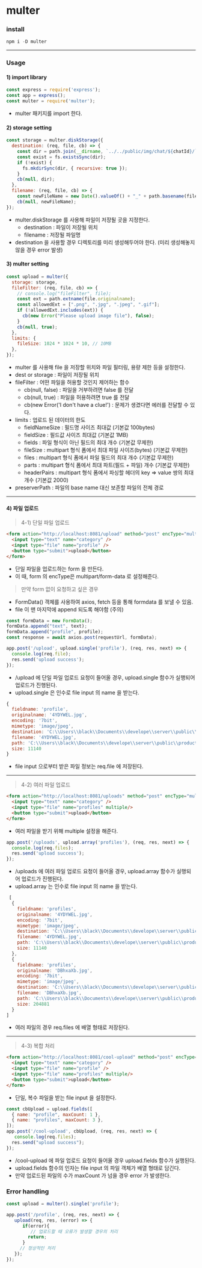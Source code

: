 # multer

### install
``` javascript
npm i -D multer
```
---

### Usage
#### 1) import library
``` javascript
const express = require('express');
const app = express();
const multer = require('multer');
```
+ multer 패키지를 import 한다.


#### 2) storage setting
``` javascript
const storage = multer.diskStorage({
  destination: (req, file, cb) => {
    const dir = path.join(__dirname, `../../public/img/chat/${chatId}/`);
    const exist = fs.existsSync(dir);
    if (!exist) {
      fs.mkdirSync(dir, { recursive: true });
    }
    cb(null, dir);
  },
  filename: (req, file, cb) => {
    const newFileName = new Date().valueOf() + "_" + path.basename(file.originalname);
    cb(null, newFileName);
});
```
+ multer.diskStorage 를 사용해 파일이 저장될 곳을 지정한다.
  + destination : 파일이 저장될 위치
  + filename : 저장될 파일명
+ destination 을 사용할 경우 디렉토리를 미리 생성해두어야 한다. (미리 생성해놓지 않을 경우 error 발생)


#### 3) multer setting
``` javascript
const upload = multer({
  storage: storage,
  fileFilter: (req, file, cb) => {
    // console.log("fileFilter", file);
    const ext = path.extname(file.originalname);
    const allowedExt = [".png", ".jpg", ".jpeg", ".gif"];
    if (!allowedExt.includes(ext)) {
      cb(new Error("Please upload image file"), false);
    }
    cb(null, true);
  },
  limits: {
    fileSize: 1024 * 1024 * 10, // 10MB
  },
});
```
+ multer 를 사용해 file 을 저장할 위치와 파일 필터링, 용량 제한 등을 설정한다.
+ dest or storage : 파일이 저장될 위치
+ fileFilter : 어떤 파일을 허용할 것인지 제어하는 함수
  + cb(null, false) : 파일을 거부하려면 false 를 전달
  + cb(null, true) : 파일을 허용하려면 true 를 전달
  + cb(new Error('I don\'t have a clue!') : 문제가 생겼다면 에러를 전달할 수 있다.
+ limits : 업로드 된 데이터의 한도
  + fieldNameSize : 필드명 사이즈 최대값 (기본값 100bytes)
  + fieldSize : 필드값 사이즈 최대값 (기본값 1MB)
  + fields : 파일 형식이 아닌 필드의 최대 개수 (기본값 무제한)
  + fileSize : multipart 형식 폼에서 최대 파일 사이즈(bytes) (기본값 무제한)
  + files : multipart 형식 폼에서 파일 필드의 최대 개수 (기본값 무제한)
  + parts : multipart 형식 폼에서 최대 파트(필드 + 파일) 개수 (기본값 무제한)
  + headerPairs : multipart 형식 폼에서 파싱할 헤더의 key => value 쌍의 최대 개수 (기본값 2000)
+ preserverPath : 파일의 base name 대신 보존할 파일의 전체 경로


---
#### 4) 파일 업로드
> 4-1) 단일 파일 업로드
``` html
<form action="http://localhost:8081/upload" method="post" encType="multipart/form-data">
  <input type="text" name="category" />
  <input type="file" name="profile" />
  <button type="submit">upload</button>
</form>
```
+ 단일 파일을 업로드하는 form 을 만든다.
+ 이 때, form 의 encType은 multipart/form-data 로 설정해준다.


> 만약 form 없이 요청하고 싶은 경우
+ FormData() 객체를 사용하여 axios, fetch 등을 통해 formdata 를 보낼 수 있음.
+ file 이 맨 마지막에 append 되도록 해야함 (주의)
``` javascript
const formData = new FormData();
formData.append("text", text); 
formData.append("profile", profile);
const response = await axios.post(requestUrl, formData);
```


``` javascript
app.post('/upload', upload.single('profile'), (req, res, next) => {
  console.log(req.file);
  res.send('upload success');
});
```
+ /upload 에 단일 파일 업로드 요청이 들어올 경우, upload.single 함수가 실행되어 업로드가 진행된다.
+ upload.single 은 인수로 file input 의 name 을 받는다.
``` javascript
{
  fieldname: 'profile',
  originalname: '4YDYWEL.jpg',
  encoding: '7bit',
  mimetype: 'image/jpeg',
  destination: 'C:\\Users\\black\\Documents\\develope\\server\\public\\products',      
  filename: '4YDYWEL.jpg',
  path: 'C:\\Users\\black\\Documents\\develope\\server\\public\\products\\4YDYWEL.jpg',
  size: 11140
} 
```
+ file input 으로부터 받은 파일 정보는 req.file 에 저장된다.


---
> 4-2) 여러 파일 업로드
``` html
<form action="http://localhost:8081/uploads" method="post" encType="multipart/form-data">
  <input type="text" name="category" />
  <input type="file" name="profiles" multiple/>
  <button type="submit">upload</button>
</form>
```
+ 여러 파일을 받기 위해 multiple 설정을 해준다.
``` javascript
app.post('/uploads', upload.array('profiles'), (req, res, next) => {
  console.log(req.files);
  res.send('upload success');
});
```
+ /uploads 에 여러 파일 업로드 요청이 들어올 경우, upload.array 함수가 실행되어 업로드가 진행된다.
+ upload.array 는 인수로 file input 의 name 을 받는다.
``` javascript
 [
  {
    fieldname: 'profiles',
    originalname: '4YDYWEL.jpg',
    encoding: '7bit',
    mimetype: 'image/jpeg',
    destination: 'C:\\Users\\black\\Documents\\develope\\server\\public\\products',
    filename: '4YDYWEL.jpg',
    path: 'C:\\Users\\black\\Documents\\develope\\server\\public\\products\\4YDYWEL.jpg',
    size: 11140
  },
  {
    fieldname: 'profiles',
    originalname: 'DBhxaXb.jpg',
    encoding: '7bit',
    mimetype: 'image/jpeg',
    destination: 'C:\\Users\\black\\Documents\\develope\\server\\public\\products',
    filename: 'DBhxaXb.jpg',
    path: 'C:\\Users\\black\\Documents\\develope\\server\\public\\products\\DBhxaXb.jpg',
    size: 204881
  }
] 
```
+ 여러 파일의 경우 req.files 에 배열 형태로 저장된다.


---
> 4-3) 복합 처리
``` html
<form action="http://localhost:8081/cool-upload" method="post" encType="multipart/form-data">
  <input type="text" name="category" />
  <input type="file" name="profile" />
  <input type="file" name="profiles" multiple/>
  <button type="submit">upload</button>
</form>
```
+ 단일, 복수 파일을 받는 file input 을 설정한다.

``` javascript
const cbUpload = upload.fields([
  { name: "profile", maxCount: 1 },
  { name: "profiles", maxCount: 3 },
]);
app.post('/cool-upload', cbUpload, (req, res, next) => {
   console.log(req.files);
  res.send("upload success");
});
```
+ /cool-upload 에 파일 업로드 요청이 들어올 경우 upload.fields 함수가 실행된다.
+ upload.fields 함수의 인자는 file input 의 파일 객체가 배열 형태로 담긴다.
+ 만약 업로드된 파일의 수가 maxCount 가 넘을 경우 error 가 발생한다.


### Error handling
``` javascript
const upload = multer().single('profile');

app.post('/profile', (req, res, next) => {
   upload(req, res, (error) => {
      if(error){
         // 업로드할 때 오류가 발생할 경우의 처리
        return;
      }
     // 정상적인 처리
   });
});
```
